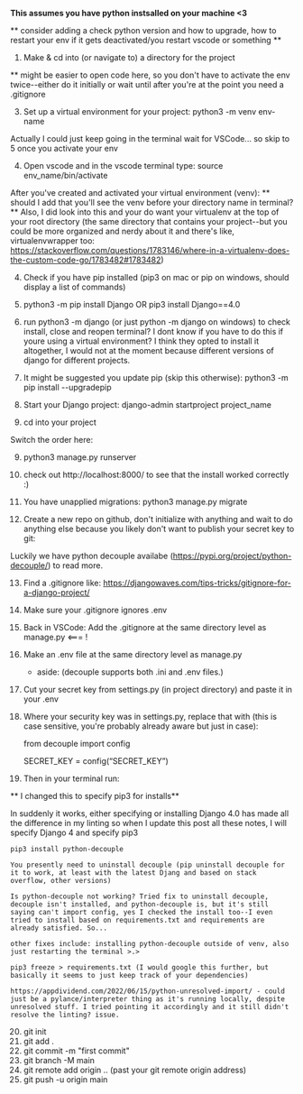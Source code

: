 **This assumes you have python instsalled on your machine <3**

** consider adding a check python version and how to upgrade, how to restart your env if it gets deactivated/you restart vscode or something **

1. Make & cd into (or navigate to) a directory for the project

** might be easier to open code here, so you don't have to activate the env twice--either do it initially or wait until after you're at the point you need a .gitignore

3. Set up a virtual environment for your project:
    python3 -m venv env-name

Actually I could just keep going in the terminal wait for VSCode... so skip to 5 once you activate your env

4. Open vscode and in the vscode terminal type:
    source env_name/bin/activate

After you've created and activated your virtual environment (venv):
    ** should I add that you'll see the venv before your directory name in terminal? ** Also, I did look into this and your do want your virtualenv at the top of your root directory (the same directory that contains your project--but you could be more organized and nerdy about it and there's like, virtualenvwrapper too: https://stackoverflow.com/questions/1783146/where-in-a-virtualenv-does-the-custom-code-go/1783482#1783482)

4. Check if you have pip installed (pip3 on mac or pip on windows, should display a list of commands)
5. python3 -m pip install Django
OR pip3 install Django==4.0
6. run python3 -m django (or just python -m django on windows) to check install, close and reopen terminal? I dont know if you have to do this if youre using a virtual environment? I think they opted to install it altogether, I would not at the moment because different versions of django for different projects.

6. It might be suggested you update pip (skip this otherwise):
    python3 -m pip install --upgradepip
7. Start your Django project:
    django-admin startproject project_name
8. cd into your project

Switch the order here:

9. python3 manage.py runserver
10. check out http://localhost:8000/ to see that the install worked correctly :)
11. You have unapplied migrations:
    python3 manage.py migrate 


12. Create a new repo on github, don't initialize with anything and wait to do anything else because you likely don't want to publish your secret key to git:

Luckily we have python decouple availabe (https://pypi.org/project/python-decouple/) to read more.

13. Find a .gitignore like:
    https://djangowaves.com/tips-tricks/gitignore-for-a-django-project/

14. Make sure your .gitignore ignores .env

15. Back in VSCode: 
    Add the .gitignore at the same directory level as manage.py <=== !

16. Make an .env file at the same directory level as manage.py
    -    aside: (decouple supports both .ini and .env files.)

17. Cut your secret key from settings.py (in project directory) and paste it in your .env 

18. Where your security key was in settings.py, replace that with (this is case sensitive, you're probably already aware but just in case):

    from decouple import config

    SECRET_KEY = config(“SECRET_KEY”)

19. Then in your terminal run:

** I changed this to specify pip3 for installs**

In suddenly it works, either specifying or installing Django 4.0 has made all the difference in my linting so when I update this post all these notes, I will specify Django 4 and specify pip3 

    pip3 install python-decouple

    You presently need to uninstall decouple (pip uninstall decouple for it to work, at least with the latest Djang and based on stack overflow, other versions)

    Is python-decouple not working? Tried fix to uninstall decouple, decouple isn't installed, and python-decouple is, but it's still saying can't import config, yes I checked the install too--I even tried to install based on requirements.txt and requirements are already satisfied. So...

    other fixes include: installing python-decouple outside of venv, also just restarting the terminal >.>

    pip3 freeze > requirements.txt (I would google this further, but basically it seems to just keep track of your dependencies)

    https://appdividend.com/2022/06/15/python-unresolved-import/ - could just be a pylance/interpreter thing as it's running locally, despite unresolved stuff. I tried pointing it accordingly and it still didn't resolve the linting? issue.

    

20. git init
21. git add .
22. git commit -m "first commit"
23. git branch -M main
24. git remote add origin .. (past your git remote origin address)
25. git push -u origin main

